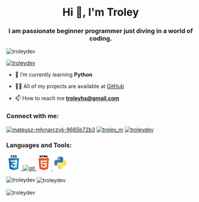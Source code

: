 <h1 align="center">Hi 👋, I'm Troley</h1>
<h3 align="center">I am passionate beginner programmer just diving in a world of coding.</h3>

<p align="left"> <img src="https://komarev.com/ghpvc/?username=troleydev&label=Profile%20views&color=0e75b6&style=flat" alt="troleydev" /> </p>

<p align="left"> <a href="https://github.com/ryo-ma/github-profile-trophy"><img src="https://github-profile-trophy.vercel.app/?username=troleydev" alt="troleydev" /></a> </p>

- 🌱 I’m currently learning **Python**

- 👨‍💻 All of my projects are available at [GitHub](https://github.com/TroleyDEV?tab=repositories)

- 📫 How to reach me **troleyhs@gmail.com**

<h3 align="left">Connect with me:</h3>
<p align="left">
<a href="https://linkedin.com/in/mateusz-młynarczyk-9665b72b3" target="blank"><img align="center" src="https://raw.githubusercontent.com/rahuldkjain/github-profile-readme-generator/master/src/images/icons/Social/linked-in-alt.svg" alt="mateusz-młynarczyk-9665b72b3" height="30" width="40" /></a>
<a href="https://instagram.com/troley_m" target="blank"><img align="center" src="https://raw.githubusercontent.com/rahuldkjain/github-profile-readme-generator/master/src/images/icons/Social/instagram.svg" alt="troley_m" height="30" width="40" /></a>
<a href="https://www.leetcode.com/troleydev" target="blank"><img align="center" src="https://raw.githubusercontent.com/rahuldkjain/github-profile-readme-generator/master/src/images/icons/Social/leet-code.svg" alt="troleydev" height="30" width="40" /></a>
</p>

<h3 align="left">Languages and Tools:</h3>
<p align="left"> <a href="https://www.w3schools.com/css/" target="_blank" rel="noreferrer"> <img src="https://raw.githubusercontent.com/devicons/devicon/master/icons/css3/css3-original-wordmark.svg" alt="css3" width="40" height="40"/> </a> <a href="https://git-scm.com/" target="_blank" rel="noreferrer"> <img src="https://www.vectorlogo.zone/logos/git-scm/git-scm-icon.svg" alt="git" width="40" height="40"/> </a> <a href="https://www.w3.org/html/" target="_blank" rel="noreferrer"> <img src="https://raw.githubusercontent.com/devicons/devicon/master/icons/html5/html5-original-wordmark.svg" alt="html5" width="40" height="40"/> </a> <a href="https://www.python.org" target="_blank" rel="noreferrer"> <img src="https://raw.githubusercontent.com/devicons/devicon/master/icons/python/python-original.svg" alt="python" width="40" height="40"/> </a> </p>

<p><img align="left" src="https://github-readme-stats.vercel.app/api/top-langs?username=troleydev&show_icons=true&locale=en&layout=compact" alt="troleydev" /></p>

<p>&nbsp;<img align="center" src="https://github-readme-stats.vercel.app/api?username=troleydev&show_icons=true&locale=en" alt="troleydev" /></p>

<p><img align="center" src="https://github-readme-streak-stats.herokuapp.com/?user=troleydev&" alt="troleydev" /></p>
